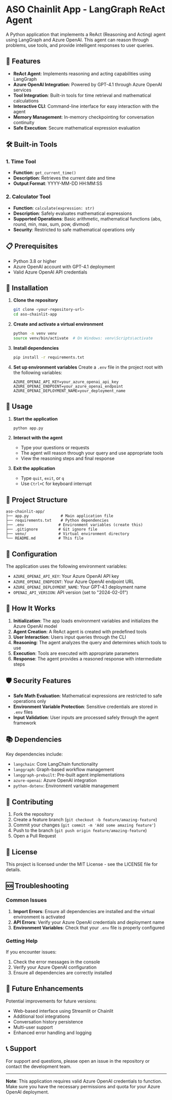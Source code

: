 # ASO Chainlit App - LangGraph ReAct Agent

A Python application that implements a ReAct (Reasoning and Acting) agent using LangGraph and Azure OpenAI. This agent can reason through problems, use tools, and provide intelligent responses to user queries.

## 🚀 Features

- **ReAct Agent**: Implements reasoning and acting capabilities using LangGraph
- **Azure OpenAI Integration**: Powered by GPT-4.1 through Azure OpenAI services
- **Tool Integration**: Built-in tools for time retrieval and mathematical calculations
- **Interactive CLI**: Command-line interface for easy interaction with the agent
- **Memory Management**: In-memory checkpointing for conversation continuity
- **Safe Execution**: Secure mathematical expression evaluation

## 🛠️ Built-in Tools

### 1. Time Tool
- **Function**: `get_current_time()`
- **Description**: Retrieves the current date and time
- **Output Format**: YYYY-MM-DD HH:MM:SS

### 2. Calculator Tool
- **Function**: `calculate(expression: str)`
- **Description**: Safely evaluates mathematical expressions
- **Supported Operations**: Basic arithmetic, mathematical functions (abs, round, min, max, sum, pow, divmod)
- **Security**: Restricted to safe mathematical operations only

## 📋 Prerequisites

- Python 3.8 or higher
- Azure OpenAI account with GPT-4.1 deployment
- Valid Azure OpenAI API credentials

## 🔧 Installation

1. **Clone the repository**
   ```bash
   git clone <your-repository-url>
   cd aso-chainlit-app
   ```

2. **Create and activate a virtual environment**
   ```bash
   python -m venv venv
   source venv/bin/activate  # On Windows: venv\Scripts\activate
   ```

3. **Install dependencies**
   ```bash
   pip install -r requirements.txt
   ```

4. **Set up environment variables**
   Create a `.env` file in the project root with the following variables:
   ```env
   AZURE_OPENAI_API_KEY=your_azure_openai_api_key
   AZURE_OPENAI_ENDPOINT=your_azure_openai_endpoint
   AZURE_OPENAI_DEPLOYMENT_NAME=your_deployment_name
   ```

## 🚀 Usage

1. **Start the application**
   ```bash
   python app.py
   ```

2. **Interact with the agent**
   - Type your questions or requests
   - The agent will reason through your query and use appropriate tools
   - View the reasoning steps and final response

3. **Exit the application**
   - Type `quit`, `exit`, or `q`
   - Use `Ctrl+C` for keyboard interrupt

## 📁 Project Structure

```
aso-chainlit-app/
├── app.py              # Main application file
├── requirements.txt    # Python dependencies
├── .env               # Environment variables (create this)
├── .gitignore         # Git ignore file
├── venv/              # Virtual environment directory
└── README.md          # This file
```

## 🔌 Configuration

The application uses the following environment variables:

- `AZURE_OPENAI_API_KEY`: Your Azure OpenAI API key
- `AZURE_OPENAI_ENDPOINT`: Your Azure OpenAI endpoint URL
- `AZURE_OPENAI_DEPLOYMENT_NAME`: Your GPT-4.1 deployment name
- `OPENAI_API_VERSION`: API version (set to "2024-02-01")

## 🧠 How It Works

1. **Initialization**: The app loads environment variables and initializes the Azure OpenAI model
2. **Agent Creation**: A ReAct agent is created with predefined tools
3. **User Interaction**: Users input queries through the CLI
4. **Reasoning**: The agent analyzes the query and determines which tools to use
5. **Execution**: Tools are executed with appropriate parameters
6. **Response**: The agent provides a reasoned response with intermediate steps

## 🛡️ Security Features

- **Safe Math Evaluation**: Mathematical expressions are restricted to safe operations only
- **Environment Variable Protection**: Sensitive credentials are stored in `.env` files
- **Input Validation**: User inputs are processed safely through the agent framework

## 📚 Dependencies

Key dependencies include:
- `langchain`: Core LangChain functionality
- `langgraph`: Graph-based workflow management
- `langgraph-prebuilt`: Pre-built agent implementations
- `azure-openai`: Azure OpenAI integration
- `python-dotenv`: Environment variable management

## 🤝 Contributing

1. Fork the repository
2. Create a feature branch (`git checkout -b feature/amazing-feature`)
3. Commit your changes (`git commit -m 'Add some amazing feature'`)
4. Push to the branch (`git push origin feature/amazing-feature`)
5. Open a Pull Request

## 📝 License

This project is licensed under the MIT License - see the LICENSE file for details.

## 🆘 Troubleshooting

### Common Issues

1. **Import Errors**: Ensure all dependencies are installed and the virtual environment is activated
2. **API Errors**: Verify your Azure OpenAI credentials and deployment name
3. **Environment Variables**: Check that your `.env` file is properly configured

### Getting Help

If you encounter issues:
1. Check the error messages in the console
2. Verify your Azure OpenAI configuration
3. Ensure all dependencies are correctly installed

## 🔮 Future Enhancements

Potential improvements for future versions:
- Web-based interface using Streamlit or Chainlit
- Additional tool integrations
- Conversation history persistence
- Multi-user support
- Enhanced error handling and logging

## 📞 Support

For support and questions, please open an issue in the repository or contact the development team.

---

**Note**: This application requires valid Azure OpenAI credentials to function. Make sure you have the necessary permissions and quota for your Azure OpenAI deployment.

